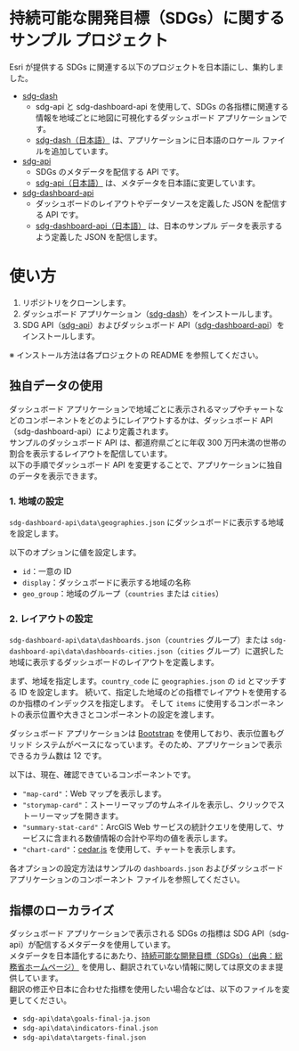 # 持続可能な開発目標（SDGs）に関するサンプル プロジェクト

Esri が提供する SDGs に関連する以下のプロジェクトを日本語にし、集約しました。
- [sdg-dash](https://github.com/Esri/sdg-dash)
  - sdg-api と sdg-dashboard-api を使用して、SDGs の各指標に関連する情報を地域ごとに地図に可視化するダッシュボード アプリケーションです。
  - [sdg-dash（日本語）](https://github.com/EsriJapan/sdgs-sample/tree/master/sdg-dash) は、アプリケーションに日本語のロケール ファイルを追加しています。
- [sdg-api](https://github.com/Esri/sdg-api)
  - SDGs のメタデータを配信する API です。
  - [sdg-api（日本語）](https://github.com/EsriJapan/sdgs-sample/tree/master/sdg-api) は、メタデータを日本語に変更しています。
- [sdg-dashboard-api](https://github.com/apfister/sdg-dashboard-api/)
  - ダッシュボードのレイアウトやデータソースを定義した JSON を配信する API です。
  - [sdg-dashboard-api（日本語）](https://github.com/EsriJapan/sdgs-sample/tree/master/sdg-dashboard-api) は、日本のサンプル データを表示するよう定義した JSON を配信します。

# 使い方

1. リポジトリをクローンします。
2. ダッシュボード アプリケーション（[sdg-dash](https://github.com/EsriJapan/sdgs-sample/tree/master/sdg-dash)）をインストールします。
3. SDG API（[sdg-api](https://github.com/EsriJapan/sdgs-sample/tree/master/sdg-api)）およびダッシュボード API（[sdg-dashboard-api](https://github.com/EsriJapan/sdgs-sample/tree/master/sdg-dashboard-api)）をインストールします。

※ インストール方法は各プロジェクトの README を参照してください。

## 独自データの使用

ダッシュボード アプリケーションで地域ごとに表示されるマップやチャートなどのコンポーネントをどのようにレイアウトするかは、ダッシュボード API（sdg-dashboard-api）により定義されます。  
サンプルのダッシュボード API は、都道府県ごとに年収 300 万円未満の世帯の割合を表示するレイアウトを配信しています。  
以下の手順でダッシュボード API を変更することで、アプリケーションに独自のデータを表示できます。

### 1. 地域の設定

`sdg-dashboard-api\data\geographies.json` にダッシュボードに表示する地域を設定します。

以下のオプションに値を設定します。
- `id`：一意の ID
- `display`：ダッシュボードに表示する地域の名称
- `geo_group`：地域のグループ（`countries` または `cities`）

### 2. レイアウトの設定

`sdg-dashboard-api\data\dashboards.json`（`countries` グループ）または `sdg-dashboard-api\data\dashboards-cities.json`（`cities` グループ）に選択した地域に表示するダッシュボードのレイアウトを定義します。

まず、地域を指定します。`country_code` に `geographies.json` の `id` とマッチする ID を設定します。
続いて、指定した地域のどの指標でレイアウトを使用するのか指標のインデックスを指定します。
そして `items` に使用するコンポーネントの表示位置や大きさとコンポーネントの設定を渡します。

ダッシュボード アプリケーションは [Bootstrap](https://getbootstrap.com/) を使用しており、表示位置もグリッド システムがベースになっています。そのため、アプリケーションで表示できるカラム数は 12 です。

以下は、現在、確認できているコンポーネントです。
- `"map-card"`：Web マップを表示します。
- `"storymap-card"`：ストーリーマップのサムネイルを表示し、クリックでストーリーマップを開きます。
- `"summary-stat-card"`：ArcGIS Web サービスの統計クエリを使用して、サービスに含まれる数値情報の合計や平均の値を表示します。
- `"chart-card"`：[cedar.js](https://esri.github.io/cedar/) を使用して、チャートを表示します。

各オプションの設定方法はサンプルの `dashboards.json` およびダッシュボード アプリケーションのコンポーネント ファイルを参照してください。

## 指標のローカライズ

ダッシュボード アプリケーションで表示される SDGs の指標は SDG API（sdg-api）が配信するメタデータを使用しています。  
メタデータを日本語化するにあたり、[持続可能な開発目標（SDGs）（出典：総務省ホームページ）](http://www.soumu.go.jp/toukei_toukatsu/index/kokusai/02toukatsu01_04000212.html) を使用し、翻訳されていない情報に関しては原文のまま提供しています。  
翻訳の修正や日本に合わせた指標を使用したい場合などは、以下のファイルを変更してください。
- `sdg-api\data\goals-final-ja.json`
- `sdg-api\data\indicators-final.json`
- `sdg-api\data\targets-final.json`